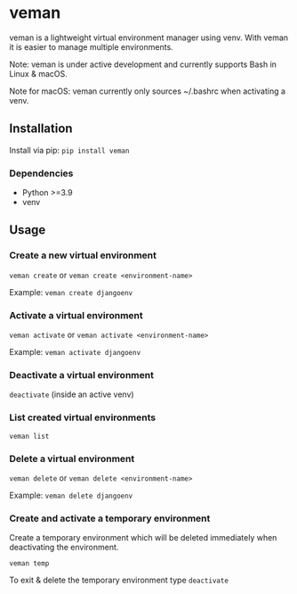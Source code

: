 # veman

veman is a lightweight virtual environment manager using venv.
With veman it is easier to manage multiple environments.

Note: veman is under active development and currently supports Bash in Linux & macOS.

Note for macOS: veman currently only sources ~/.bashrc when activating a venv.

## Installation

Install via pip:
`pip install veman`

### Dependencies

- Python >=3.9
- venv

## Usage

### Create a new virtual environment

`veman create` or
`veman create <environment-name>`

Example:
`veman create djangoenv`


### Activate a virtual environment

`veman activate` or
`veman activate <environment-name>`

Example:
`veman activate djangoenv`


### Deactivate a virtual environment

`deactivate` (inside an active venv)


### List created virtual environments

`veman list`


### Delete a virtual environment

`veman delete` or `veman delete <environment-name>`

Example: `veman delete djangoenv`


### Create and activate a temporary environment

Create a temporary environment which will be deleted immediately when
deactivating the environment.

`veman temp`

To exit & delete the temporary environment type `deactivate`
